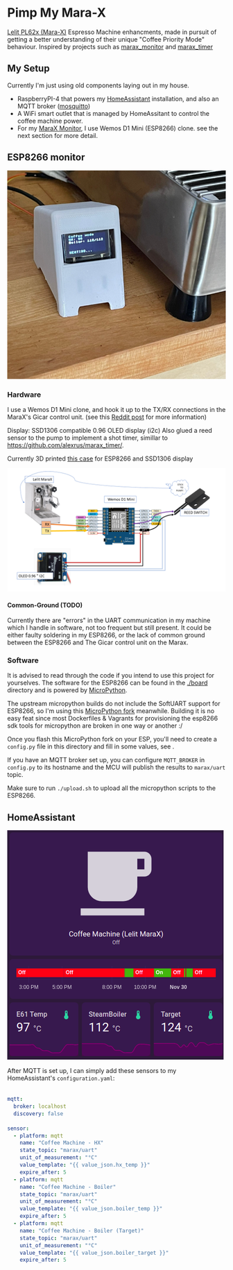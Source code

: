 # Pimp My Mara-X

[Lelit PL62x (Mara-X)](https://marax.lelit.com/) Espresso Machine enhancments, made in pursuit of getting a better understanding of their unique "Coffee Priority Mode" behaviour.
Inspired by projects such as [marax_monitor](https://github.com/bancbanus/marax_monitor) and [marax_timer](https://github.com/bancbanus/marax_monitor)

## My Setup

Currently I'm just using old components laying out in my house.

* RaspberryPI-4 that powers my [HomeAssistant](https://www.home-assistant.io/) installation, and also an MQTT broker ([mosquitto](https://pimylifeup.com/raspberry-pi-mosquitto-mqtt-server/))
* A WiFi smart outlet that is managed by HomeAssitant to control the coffee machine power.
* For my [MaraX Monitor](#esp8266-monitor), I use Wemos D1 Mini (ESP8266) clone. see the next section for more detail.
## ESP8266 monitor

![](images/esp8266.png)

### Hardware

I use a Wemos D1 Mini clone, and hook it up to the TX/RX connections in the MaraX's Gicar control unit. (see this [Reddit post](https://www.reddit.com/r/espresso/comments/hft5zv/data_visualisation_lelit_marax_mod/) for more information)

Display: SSD1306 compatible 0.96 OLED display (i2c)
Also glued a reed sensor to the pump to implement a shot timer, simillar to https://github.com/alexrus/marax_timer/.

Currently 3D printed [this case](https://www.thingiverse.com/thing:2934049) for ESP8266 and SSD1306 display

![](images/wiring.png)

#### Common-Ground (TODO)
Currently there are "errors" in the UART communication in my machine which I handle in software, not too frequent but still present.
It could be either faulty soldering in my ESP8266, or the lack of common ground between the ESP8266 and The Gicar control unit on the Marax.

### Software

It is advised to read through the code if you intend to use this project for yourselves.
The software for the ESP8266 can be found in the [./board]([./board]) directory and is powered by [MicroPython](https://micropython.org/).

The upstream micropython builds do not include the SoftUART support for ESP8266, so I'm using this [MicroPython fork](https://github.com/MrJake222/micropython) meanwhile.
Building it is no easy feat since most Dockerfiles & Vagrants for provisioning the esp8266 sdk tools for micropython are broken in one way or another :/

Once you flash this MicroPython fork on your ESP, you'll need to create a `config.py` file in this directory and fill in some values, see [](./board/config.py.template).

If you have an MQTT broker set up, you can configure `MQTT_BROKER` in `config.py` to its hostname and the MCU will publish the results to `marax/uart` topic.

Make sure to run `./upload.sh` to upload all the micropython scripts to the ESP8266.

## HomeAssistant

![](images/sensors-ha.png)

After MQTT is set up, I can simply add these sensors to my HomeAssistant's `configuration.yaml`:
```yaml

mqtt:
  broker: localhost
  discovery: false

sensor:
  - platform: mqtt
    name: "Coffee Machine - HX"
    state_topic: "marax/uart"
    unit_of_measurement: "°C"
    value_template: "{{ value_json.hx_temp }}"
    expire_after: 5
  - platform: mqtt
    name: "Coffee Machine - Boiler"
    state_topic: "marax/uart"
    unit_of_measurement: "°C"
    value_template: "{{ value_json.boiler_temp }}"
    expire_after: 5
  - platform: mqtt
    name: "Coffee Machine - Boiler (Target)"
    state_topic: "marax/uart"
    unit_of_measurement: "°C"
    value_template: "{{ value_json.boiler_target }}"
    expire_after: 5
```
